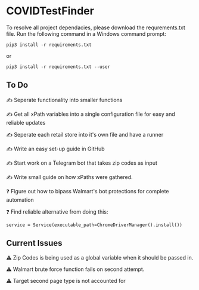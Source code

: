 # COVIDTestFinder

To resolve all project dependacies, please download the requrements.txt file. Run the following command in a Windows command prompt:
```
pip3 install -r requirements.txt
```
or
```
pip3 install -r requirements.txt --user
```

## To Do
✍️ Seperate functionality into smaller functions

✍️ Get all xPath variables into a single configuration file for easy and reliable updates

✍️ Seperate each retail store into it's own file and have a runner

✍️ Write an easy set-up guide in GitHub

✍️ Start work on a Telegram bot that takes zip codes as input

✍️ Write small guide on how xPaths were gathered.

❓ Figure out how to bipass Walmart's bot protections for complete automation

❓ Find reliable alternative from doing this:
```
service = Service(executable_path=ChromeDriverManager().install())
```

## Current Issues
⚠️ Zip Codes is being used as a global variable when it should be passed in.

⚠️ Walmart brute force function fails on second attempt.

⚠️ Target second page type is not accounted for
